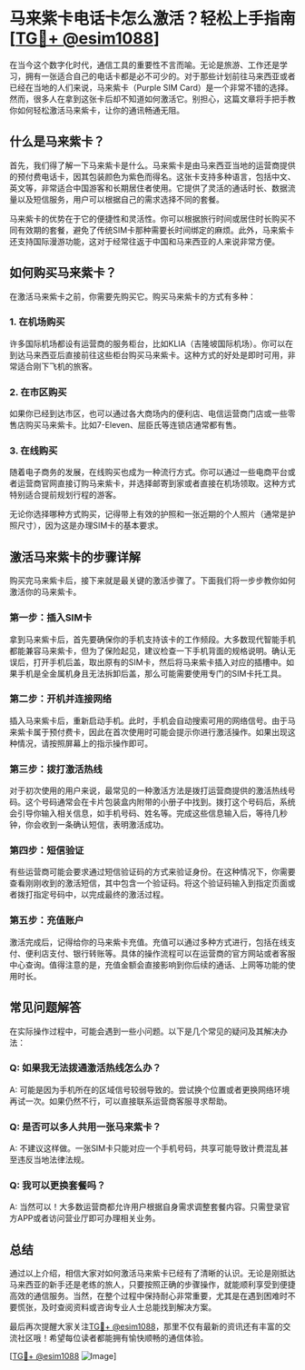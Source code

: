 # 马来紫卡电话卡怎么激活？轻松上手指南[[TG💪+ @esim1088](https://t.me/s/esim1088)]

在当今这个数字化时代，通信工具的重要性不言而喻。无论是旅游、工作还是学习，拥有一张适合自己的电话卡都是必不可少的。对于那些计划前往马来西亚或者已经在当地的人们来说，马来紫卡（Purple SIM Card）是一个非常不错的选择。然而，很多人在拿到这张卡后却不知道如何激活它。别担心，这篇文章将手把手教你如何轻松激活马来紫卡，让你的通讯畅通无阻。

## 什么是马来紫卡？

首先，我们得了解一下马来紫卡是什么。马来紫卡是由马来西亚当地的运营商提供的预付费电话卡，因其包装颜色为紫色而得名。这张卡支持多种语言，包括中文、英文等，非常适合中国游客和长期居住者使用。它提供了灵活的通话时长、数据流量以及短信服务，用户可以根据自己的需求选择不同的套餐。

马来紫卡的优势在于它的便捷性和灵活性。你可以根据旅行时间或居住时长购买不同有效期的套餐，避免了传统SIM卡那种需要长时间绑定的麻烦。此外，马来紫卡还支持国际漫游功能，这对于经常往返于中国和马来西亚的人来说非常方便。

## 如何购买马来紫卡？

在激活马来紫卡之前，你需要先购买它。购买马来紫卡的方式有多种：

### 1. 在机场购买

许多国际机场都设有运营商的服务柜台，比如KLIA（吉隆坡国际机场）。你可以在到达马来西亚后直接前往这些柜台购买马来紫卡。这种方式的好处是即时可用，非常适合刚下飞机的旅客。

### 2. 在市区购买

如果你已经到达市区，也可以通过各大商场内的便利店、电信运营商门店或一些零售店购买马来紫卡。比如7-Eleven、屈臣氏等连锁店通常都有售。

### 3. 在线购买

随着电子商务的发展，在线购买也成为一种流行方式。你可以通过一些电商平台或者运营商官网直接订购马来紫卡，并选择邮寄到家或者直接在机场领取。这种方式特别适合提前规划行程的游客。

无论你选择哪种方式购买，记得带上有效的护照和一张近期的个人照片（通常是护照尺寸），因为这是办理SIM卡的基本要求。

## 激活马来紫卡的步骤详解

购买完马来紫卡后，接下来就是最关键的激活步骤了。下面我们将一步步教你如何激活你的马来紫卡。

### 第一步：插入SIM卡

拿到马来紫卡后，首先要确保你的手机支持该卡的工作频段。大多数现代智能手机都能兼容马来紫卡，但为了保险起见，建议检查一下手机背面的规格说明。确认无误后，打开手机后盖，取出原有的SIM卡，然后将马来紫卡插入对应的插槽中。如果手机是全金属机身且无法拆卸后盖，那么可能需要使用专门的SIM卡托工具。

### 第二步：开机并连接网络

插入马来紫卡后，重新启动手机。此时，手机会自动搜索可用的网络信号。由于马来紫卡属于预付费卡，因此在首次使用时可能会提示你进行激活操作。如果出现这种情况，请按照屏幕上的指示操作即可。

### 第三步：拨打激活热线

对于初次使用的用户来说，最常见的一种激活方法是拨打运营商提供的激活热线号码。这个号码通常会在卡片包装盒内附带的小册子中找到。拨打这个号码后，系统会引导你输入相关信息，如手机号码、姓名等。完成这些信息输入后，等待几秒钟，你会收到一条确认短信，表明激活成功。

### 第四步：短信验证

有些运营商可能会要求通过短信验证码的方式来验证身份。在这种情况下，你需要查看刚刚收到的激活短信，其中包含一个验证码。将这个验证码输入到指定页面或者拨打指定号码中，以完成最终的激活过程。

### 第五步：充值账户

激活完成后，记得给你的马来紫卡充值。充值可以通过多种方式进行，包括在线支付、便利店支付、银行转账等。具体的操作流程可以在运营商的官方网站或者客服中心查询。值得注意的是，充值金额会直接影响到你后续的通话、上网等功能的使用时长。

## 常见问题解答

在实际操作过程中，可能会遇到一些小问题。以下是几个常见的疑问及其解决办法：

### Q: 如果我无法拨通激活热线怎么办？

A: 可能是因为手机所在的区域信号较弱导致的。尝试换个位置或者更换网络环境再试一次。如果仍然不行，可以直接联系运营商客服寻求帮助。

### Q: 是否可以多人共用一张马来紫卡？

A: 不建议这样做。一张SIM卡只能对应一个手机号码，共享可能导致计费混乱甚至违反当地法律法规。

### Q: 我可以更换套餐吗？

A: 当然可以！大多数运营商都允许用户根据自身需求调整套餐内容。只需登录官方APP或者访问营业厅即可办理相关业务。

## 总结

通过以上介绍，相信大家对如何激活马来紫卡已经有了清晰的认识。无论是刚抵达马来西亚的新手还是老练的旅人，只要按照正确的步骤操作，就能顺利享受到便捷高效的通信服务。当然，在整个过程中保持耐心非常重要，尤其是在遇到困难时不要慌张，及时查阅资料或咨询专业人士总能找到解决方案。

最后再次提醒大家关注[TG💪+ @esim1088](https://t.me/s/esim1088)，那里不仅有最新的资讯还有丰富的交流社区哦！希望每位读者都能拥有愉快顺畅的通信体验。

[[TG💪+ @esim1088](https://t.me/s/esim1088) ![Image](https://i.postimg.cc/4NQfJmqS/Snipaste-2025-05-13-00-14-12.png)]